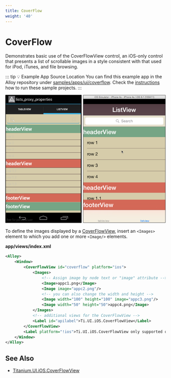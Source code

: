```yaml
---
title: CoverFlow
weight: '40'
---
```


# CoverFlow

Demonstrates basic use of the CoverFlowView control, an iOS-only control that presents a list of scrollable images in a style consistent with that used for iPod, iTunes, and file browsing.

::: tip 💡 Example App Source Location
You can find this example app in the Alloy repository under [samples/apps/ui/coverflow](https://github.com/appcelerator/alloy/tree/master/samples/apps/ui/coverflow). Check the [instructions](/guide/Alloy_Framework/Alloy_Guide/Alloy_Test_Apps/) how to run these sample projects.
:::

![screenshot](./screenshot.png)

To define the images displayed by a [CoverFlowView](#!/api/Titanium.UI.iOS.CoverFlowView), insert an `<Images>` element to which you add one or more `<Image/>` elements.

**app/views/index.xml**

```xml
<Alloy>
    <Window>
        <CoverFlowView id="coverflow" platform="ios">
            <Images>
                <!-- Assign image by node text or "image" attribute -->
                <Image>appc1.png</Image>
                <Image image="appc2.png"/>
                <!-- you can also change the width and height -->
                <Image width="100" height="100" image="appc3.png"/>
                <Image width="50" height="50">appc4.png</Image>
            </Images>
            <!-- additional views for the CoverFlowView -->
            <Label id="apilabel">Ti.UI.iOS.CoverFlowView</Label>
        </CoverFlowView>
        <Label platform="!ios">Ti.UI.iOS.CoverFlowView only supported on iOS</Label>
    </Window>
</Alloy>
```

## See Also

* [Titanium.UI.iOS.CoverFlowView](#!/api/Titanium.UI.iOS.CoverFlowView)
